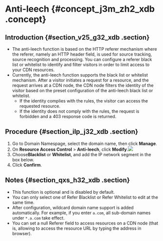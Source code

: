 # Anti-leech {#concept_j3m_zh2_xdb .concept}

## Introduction {#section_v25_g32_xdb .section}

-   The anti-leech function is based on the HTTP referer mechanism where the referer, namely an HTTP header field, is used for source tracking, source recognition and processing. You can configure a referer black list or whitelist to identify and filter visitors in order to limit access to your CDN resources.
-   Currently, the anti-leech function supports the black list or whitelist mechanism. After a visitor initiates a request for a resource, and the request arrives at a CDN node, the CDN node filters the identity of the visitor based on the preset configuration of the anti-leech black list or whitelist.
    -   If the identity complies with the rules, the visitor can access the requested resource.
    -   If the identity does not comply with the rules, the request is forbidden and a 403 response code is returned.

## Procedure {#section_ilp_j32_xdb .section}

1.  Go to Domain Namespage, select the domain name, then click **Manage**.
2.  On **Resource Access Control** \> **Anti-leech**, click **Modify**.![](http://static-aliyun-doc.oss-cn-hangzhou.aliyuncs.com/assets/img/5151/15350039337279_en-US.png)
3.  Choose**Blacklist** or **Whitelist**, and add the IP network segment in the box below.
4.  Click **Confirm**.

## Notes {#section_qxs_h32_xdb .section}

-   This function is optional and is disabled by default.
-   You can only select one of Refer Blacklist or Refer Whitelist to edit at the same time.
-   After configuration, wildcard domain name support is added automatically. For example, if you enter `a.com`, all sub-domain names under `*.a.com` take effect.
-   You can set a null Referer field to access resources on a CDN node \(that is, allowing to access the resource URL by typing the address in browser\).

